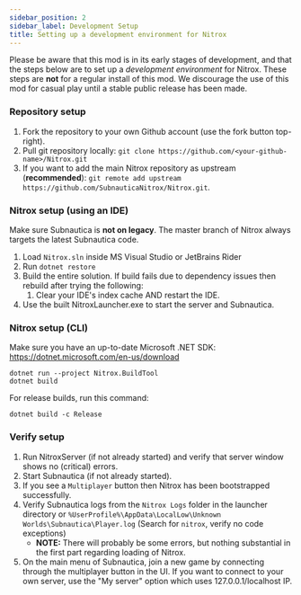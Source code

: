 ```yaml
---
sidebar_position: 2
sidebar_label: Development Setup
title: Setting up a development environment for Nitrox
---
```


Please be aware that this mod is in its early stages of development, and that the steps below are to set up a _development environment_ for Nitrox. These steps are **not** for a regular install of this mod. We discourage the use of this mod for casual play until a stable public release has been made.

### Repository setup

1. Fork the repository to your own Github account (use the fork button top-right).
2. Pull git repository locally: `git clone https://github.com/<your-github-name>/Nitrox.git`
3. If you want to add the main Nitrox repository as upstream (**recommended**): `git remote add upstream https://github.com/SubnauticaNitrox/Nitrox.git`.

### Nitrox setup (using an IDE)

Make sure Subnautica is **not on legacy**. The master branch of Nitrox always targets the latest Subnautica code.

1. Load `Nitrox.sln` inside MS Visual Studio or JetBrains Rider
2. Run `dotnet restore`
3. Build the entire solution. If build fails due to dependency issues then rebuild after trying the following:
   1. Clear your IDE's index cache AND restart the IDE.
4. Use the built NitroxLauncher.exe to start the server and Subnautica.

### Nitrox setup (CLI)

Make sure you have an up-to-date Microsoft .NET SDK: https://dotnet.microsoft.com/en-us/download

```
dotnet run --project Nitrox.BuildTool
dotnet build
```

For release builds, run this command:

```
dotnet build -c Release
```

### Verify setup

1. Run NitroxServer (if not already started) and verify that server window shows no (critical) errors.
2. Start Subnautica (if not already started).
3. If you see a `Multiplayer` button then Nitrox has been bootstrapped successfully.
4. Verify Subnautica logs from the `Nitrox Logs` folder in the launcher directory or `%UserProfile%\AppData\LocalLow\Unknown Worlds\Subnautica\Player.log` (Search for `nitrox`, verify no code exceptions)
   - **NOTE:** There will probably be some errors, but nothing substantial in the first part regarding loading of Nitrox.
5. On the main menu of Subnautica, join a new game by connecting through the multiplayer button in the UI. If you want to connect to your own server, use the "My server" option which uses 127.0.0.1/localhost IP.
